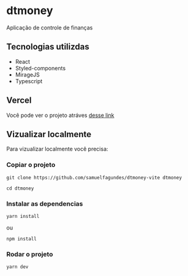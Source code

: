 # dtmoney

Aplicação de controle de finanças

## Tecnologias utilizdas

* React
* Styled-components
* MirageJS
* Typescript

## Vercel

Você pode ver o projeto atráves [desse link](https://dtmoney-vite.vercel.app/)

## Vizualizar localmente

Para vizualizar localmente você precisa:

### Copiar o projeto

```
git clone https://github.com/samuelfagundes/dtmoney-vite dtmoney
```

```
cd dtmoney
```

### Instalar as dependencias

```
yarn install
```
ou

```
npm install
```

### Rodar o projeto

```
yarn dev
```
